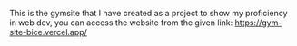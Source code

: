This is the gymsite that I have created as a project to show my proficiency in web dev, you can access the website from the given link: https://gym-site-bice.vercel.app/
